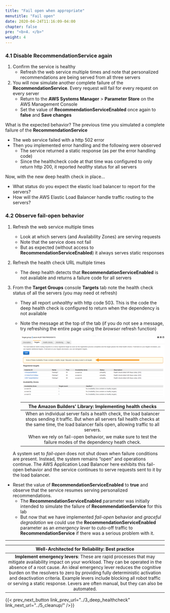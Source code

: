 ```yaml
---
title: "Fail open when appropriate"
menutitle: "Fail open"
date: 2020-04-24T11:16:09-04:00
chapter: false
pre: "<b>4. </b>"
weight: 4
---
```


### 4.1 Disable RecommendationService again

1. Confirm the service is healthy
      * Refresh the web service multiple times and note that personalized recommendations are being served from all three servers
1. You will now simulate another complete failure of the **RecommendationService**. Every request will fail for every request on every server
      * Return to the **AWS Systems Manager** > **Parameter Store** on the AWS Management Console
      * Set the value of **RecommendationServiceEnabled** once again to **false** and **Save changes**

What is the expected behavior? The previous time you simulated a complete failure of the **RecommendationService**

* The web service failed with a http 502 error
* Then you implemented error handling and the following were observed
    * The service returned a static response (as per the error handling code)
    * Since the healthcheck code at that time was configured to only return http 200, it reported _healthy_ status for all servers

Now, with the new deep health check in place...

* What status do you expect the elastic load balancer to report for the servers?
* How will the AWS Elastic Load Balancer handle traffic routing to the servers?

### 4.2 Observe fail-open behavior

1. Refresh the web service multiple times
      * Look at which servers (and Availability Zones) are serving requests
      * Note that the service does not fail
      * But as expected (without access to **RecommendationServiceEnabled**) it always serves static responses
1. Refresh the health check URL multiple times
      * The deep health detects that **RecommendationServiceEnabled** is not available and returns a failure code for all servers
1. From the **Target Groups** console **Targets** tab note the health check status of all the servers (you may need ot refresh)
      * They all report _unhealthy_ with http code 503. This is the code the deep health check is configured to return when the dependency is not available
      * Note the message at the top of the tab (if you do not see a message, try refreshing the entire page using the _browser_ refresh function)

          ![AllUnhealthy503](/Reliability/300_Health_Checks_and_Dependencies/Images/AllUnhealthy503.png)

          |The Amazon Builders' Library: Implementing health checks|
          |:---:|
          |When an individual server fails a health check, the load balancer stops sending it traffic. But when all servers fail health checks at the same time, the load balancer fails open, allowing traffic to all servers.|
          |When we rely on fail-open behavior, we make sure to test the failure modes of the dependency heath check.|

      A system set to _fail-open_ does not shut down when failure conditions are present. Instead, the system remains “open” and operations continue. The AWS Application Load Balancer here exhibits this fail-open behavior and the service continues to serve requests sent to it by the load balancer.

* Reset the value of **RecommendationServiceEnabled**  to **true** and observe that the service resumes serving personalized recommendations.
    * The **RecommendationServiceEnabled** parameter was initially intended  to  simulate the failure of **RecommendationService** for this lab
    * But now that we have implemented _fail-open_ behavior and _graceful degradation_ we could use the **RecommendationServiceEnabled** parameter as an _emergency lever_ to cuto-off traffic to **RecommendationService** if there was a serious problem with it.
---


|Well-Architected for Reliability: Best practice|
|:---:|
|**Implement emergency levers**: These are rapid processes that may mitigate availability impact on your workload. They can be operated in the absence of a root cause. An ideal emergency lever reduces the cognitive burden on the resolvers to zero by providing fully deterministic activation and deactivation criteria. Example levers include blocking all robot traffic or serving a static response. Levers are often manual, but they can also be automated.|

{{< prev_next_button link_prev_url="../3_deep_healthcheck" link_next_url="../5_cleanup/" />}}
